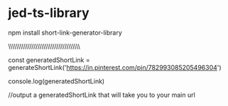 # jed-ts-library
npm install short-link-generator-library

\\\\\\\\\\\\\\\\\\\\\\\\\\\\\\\\\\\\\\\\\\\\\\\\\\\\\\\\\\\\\\\\\\\\\\\\\\


const generatedShortLink = generateShortLink('https://in.pinterest.com/pin/782993085205496304')


console.log(generatedShortLink)


//output 
a generatedShortLink that will take you to your main url